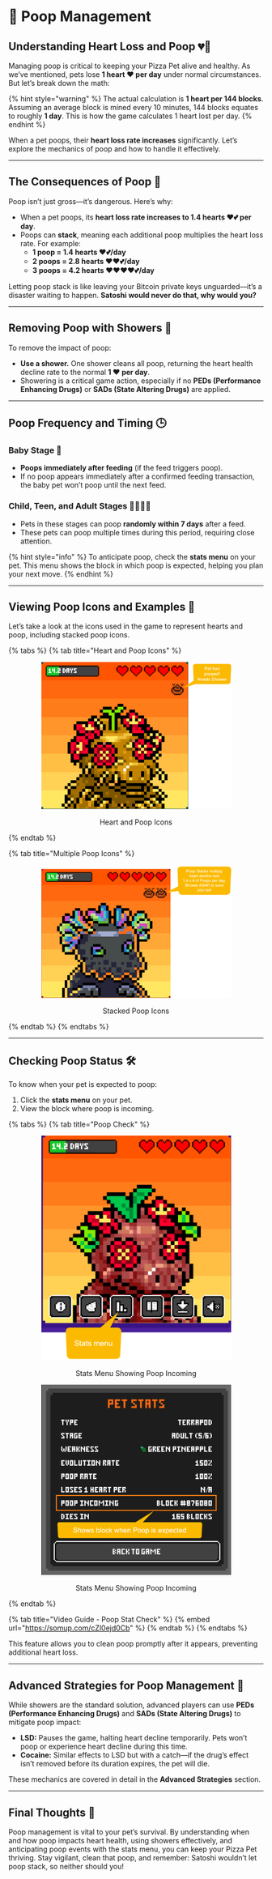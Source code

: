 # 💩 Poop Management

## Understanding Heart Loss and Poop 💔💩

Managing poop is critical to keeping your Pizza Pet alive and healthy. As we’ve mentioned, pets lose **1 heart ❤️ per day** under normal circumstances. But let’s break down the math:

{% hint style="warning" %}
The actual calculation is **1 heart per 144 blocks**. Assuming an average block is mined every 10 minutes, 144 blocks equates to roughly **1 day**. This is how the game calculates 1 heart lost per day.
{% endhint %}

When a pet poops, their **heart loss rate increases** significantly. Let’s explore the mechanics of poop and how to handle it effectively.

---

## The Consequences of Poop 🤢

Poop isn’t just gross—it’s dangerous. Here’s why:  
- When a pet poops, its **heart loss rate increases to 1.4 hearts ❤️💕 per day**.  
- Poops can **stack**, meaning each additional poop multiplies the heart loss rate. For example:  
  - **1 poop = 1.4 hearts ❤️💕/day**  
  - **2 poops = 2.8 hearts ❤️❤️💕/day**  
  - **3 poops = 4.2 hearts ❤️❤️❤️❤️💕/day**  

Letting poop stack is like leaving your Bitcoin private keys unguarded—it’s a disaster waiting to happen. **Satoshi would never do that, why would you?**

---

## Removing Poop with Showers 🚿

To remove the impact of poop:
- **Use a shower.** One shower cleans all poop, returning the heart health decline rate to the normal **1 ❤️ per day**.  
- Showering is a critical game action, especially if no **PEDs (Performance Enhancing Drugs)** or **SADs (State Altering Drugs)** are applied.

---

## Poop Frequency and Timing 🕒

### Baby Stage 🍼
- **Poops immediately after feeding** (if the feed triggers poop).  
- If no poop appears immediately after a confirmed feeding transaction, the baby pet won’t poop until the next feed.

### Child, Teen, and Adult Stages 🧒🧑🦸‍♂️
- Pets in these stages can poop **randomly within 7 days** after a feed.  
- These pets can poop multiple times during this period, requiring close attention.

{% hint style="info" %}
To anticipate poop, check the **stats menu** on your pet. This menu shows the block in which poop is expected, helping you plan your next move.
{% endhint %}

---

## Viewing Poop Icons and Examples 👀

Let’s take a look at the icons used in the game to represent hearts and poop, including stacked poop icons.

{% tabs %}
{% tab title="Heart and Poop Icons" %}
<div align="center"><figure><img src="../.gitbook/assets/heart_and_poop_icons.png" alt="" width="375"><figcaption><p>Heart and Poop Icons</p></figcaption></figure></div>
{% endtab %}

{% tab title="Multiple Poop Icons" %}
<div align="center"><figure><img src="../.gitbook/assets/multiple_poop_icons.png" alt="" width="375"><figcaption><p>Stacked Poop Icons</p></figcaption></figure></div>
{% endtab %}
{% endtabs %}

---

## Checking Poop Status 🛠️

To know when your pet is expected to poop:
1. Click the **stats menu** on your pet.
2. View the block where poop is incoming.

{% tabs %}
{% tab title="Poop Check" %}
<div align="center"><figure><img src="../.gitbook/assets/stats_menu.png" alt="" width="375"><figcaption><p>Stats Menu Showing Poop Incoming</p></figcaption></figure></div>
<div align="center"><figure><img src="../.gitbook/assets/poop_stats_menu.png" alt="" width="375"><figcaption><p>Stats Menu Showing Poop Incoming</p></figcaption></figure></div>
{% endtab %}

{% tab title="Video Guide - Poop Stat Check" %}
{% embed url="https://somup.com/cZl0ejd0Cb" %}
{% endtab %}
{% endtabs %}

This feature allows you to clean poop promptly after it appears, preventing additional heart loss.

---

## Advanced Strategies for Poop Management 🧠

While showers are the standard solution, advanced players can use **PEDs (Performance Enhancing Drugs)** and **SADs (State Altering Drugs)** to mitigate poop impact:
- **LSD:** Pauses the game, halting heart decline temporarily. Pets won’t poop or experience heart decline during this time.  
- **Cocaine:** Similar effects to LSD but with a catch—if the drug’s effect isn’t removed before its duration expires, the pet will die.

These mechanics are covered in detail in the **Advanced Strategies** section.

---

## Final Thoughts 🐾

Poop management is vital to your pet’s survival. By understanding when and how poop impacts heart health, using showers effectively, and anticipating poop events with the stats menu, you can keep your Pizza Pet thriving. Stay vigilant, clean that poop, and remember: Satoshi wouldn’t let poop stack, so neither should you!